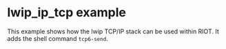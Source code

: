 # lwip_ip_tcp example

This example shows how the lwip TCP/IP stack can be used within RIOT.
It adds the shell command `tcp6-send`.

